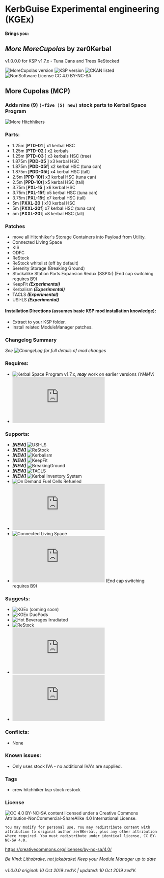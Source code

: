 <!-- Readme.md v1.0.0.1
MoreCupolas (MCP)
created: 10 Oct 19
updated: 10 Oct 19 -->

<!-- Download on SpaceDock or Github or Curseforge. Also available on CKAN. -->

# KerbGuise Experimental engineering (KGEx)
#### Brings you:
## *More MoreCupolas* by zer0Kerbal
v1.0.0.0 for KSP v1.7.x - Tuna Cans and Trees ReStocked

![MoreCupolas version](https://img.shields.io/badge/MOD%20version-1.0.0.1-orange.svg?style=flat-square)
![KSP version](https://img.shields.io/badge/KSP%20version-1.7.x-66ccff.svg?style=flat-square)
![CKAN listed](https://img.shields.io/badge/CKAN-Indexed-brightgreen.svg)
![NonSoftware License CC 4.0 BY-NC-SA](https://img.shields.io/badge/NonSoftwareLicense-CC--4.0--BY--SA-lightgrey)

## More Cupolas (MCP)
### Adds nine (9) `(+five (5) new)` stock parts to Kerbal Space Program

![More Hitchhikers](https://i.postimg.cc/Vs3rb8wH/Heroshot-3-labels.png)

### Parts:
 + 1.25m [**PTD-01** ] x1 kerbal HSC
 + 1.25m [**PTD-02** ] x2 kerbals
 + 1.25m [**PTD-03** ] x3 kerbals HSC (tree)
 + 1.875m [**PDD-05** ] x3 kerbal HSC
 + 1.875m [**PDD-05f**] x2 kerbal HSC (tuna can)
 + 1.875m [**PDD-05t**] x4 kerbal HSC (tall)
 + 2.5m [**PPD-10f**] x3 kerbal HSC (tuna can)
 + 2.5m [**PPD-10t**] x5 kerbal HSC (tall)
 + 3.75m [**PXL-15** ] x6 kerbal HSC
 + 3.75m [**PXL-15f**] x5 kerbal HSC (tuna can)
 + 3.75m [**PXL-15t**] x7 kerbal HSC (tall)
 + 5m [**PXXL-20** ] x10 kerbal HSC
 + 5m [**PXXL-20f**] x7 kerbal HSC (tuna can)
 + 5m [**PXXL-20t**] x8 kerbal HSC (tall)

### Patches
+ move all Hitchhiker's Storage Containers into Payload from Utility.
+ Connected Living Space
+ KIS
+ ODFC
+ ReStock
+ ReStock whitelist (off by default)
+ Serenity Storage (Breaking Ground)
+ Stockalike Station Parts Expansion Redux (SSPXr) (End cap switching requires B9)
+ KeepFit ***(Experimental)***
+ Kerbalism ***(Experimental)***
+ TACLS ***(Experimental)***
+ USI-LS ***(Experimental)***

#### Installation Directions (assumes basic KSP mod installation knowledge):
- Extract to your KSP folder.
- Install related ModuleManager patches.

### Changelog Summary
*See ![ChangeLog](https://github.com/zer0Kerbal/KGRx/MoreHitchhikers/Changelog.cfg) for full details of mod changes*

### Requires:
 * ![Kerbal Space Program](https://kerbalspaceprogram.com) v1.7.x, ***may*** work on earlier versions *(YMMV)*
 * ![ModuleManager](http://forum.kerbalspaceprogram.com/index.php?/topic/50533-*)

### Supports:
 * ***[NEW]*** ![USI-LS](https://github.com/UmbraSpaceIndustries/USI-LS)
 * ***[NEW]*** ![ReStock](https://github.com/PorktoberRevolution/ReStocked)
 * ***[NEW]*** ![Kerbalism](https://github.com/Kerbalism/Kerbalism)
 * ***[NEW]*** ![KeepFit]()
 * ***[NEW]*** ![BreakingGround]()
 * ***[NEW]*** ![TACLS]()
 * ***[NEW]*** ![Kerbal Inventory System]()
 * ![On Demand Fuel Cells Refueled](https://github.com/zer0Kerbal/ODFCr)
 * ![Kerbal Change Log](https://forum.kerbalspaceprogram.com/index.php?/topic/179207-*)
 * ![Connected Living Space](https://github.com/codepoetpbowden/ConnectedLivingSpace)
 * ![Stockalike Station Parts Expansion Redux (SSPXr)](https://forum.kerbalspaceprogram.com/index.php?/topic/170211-*)  (End cap switching requires B9)

 ### Suggests:
  * ![KGEx (coming soon)](https://github.com/zer0Kerbal/KGEx)
  * ![KGEx DuoPods](https://github.com/zer0Kerbal/KGEx/DuoPods)
  * ![Hot Beverages Irradiated](https://github.com/zer0Kerbal/HotBeverageIrradiated)
  * ![ReStock](https://github.com/PorktoberRevolution/ReStocked)
  * ![Stockalike Station Parts Expansion Redux (SSPXr)](https://forum.kerbalspaceprogram.com/index.php?/topic/170211-*)
  * ![B9 Part Switch](http://forum.kerbalspaceprogram.com/index.php?showtopic=140541-*)

### Conflicts:
 * None

### Known issues:
 * Only uses stock IVA - no additional IVA's are supplied.

### Tags
 * crew hitchhiker ksp stock restock

### License
![[CC 4.0 BY-NC-SA](https://creativecommons.org/licenses/by-nc-sa/4.0/)](https://i.creativecommons.org/l/by-nc-sa/4.0/88x31.png "CC 4.0 BY-NC-SA")
content licensed under a Creative Commons Attribution-NonCommercial-ShareAlike 4.0 International License.

`You may modify for personal use. You may redistribute content with attribution to original author zer0Kerbal, plus any other attribution where required. You must redistribute under identical license, CC BY-NC-SA 4.0.`

https://creativecommons.org/licenses/by-nc-sa/4.0/

 *Be Kind: Lithobrake, not jakebrake! Keep your Module Manager up to date*

 ###### v1.0.0.0 original: 10 Oct 2019 zed'K | updated: 10 Oct 2019 zed'K
<!--
CC BY-NC-SA-4.0
zer0Kerbal-->
